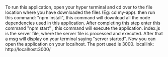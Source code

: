 To run this application, open your hyper terminal and cd over to the file location where you have downloaded the files (Eg: cd my-app). then run this command: "npm install", this command will download all the node dependencies used in this application. After completing this step enter this command "npm start" , this command will execute the application. index.js is the server file, where the server file is processed and executed. After that a msg will display on your terminal saying "server started". Now you can open the application on your localhost. The port used is 3000. locallink: http://localhost:3000/
